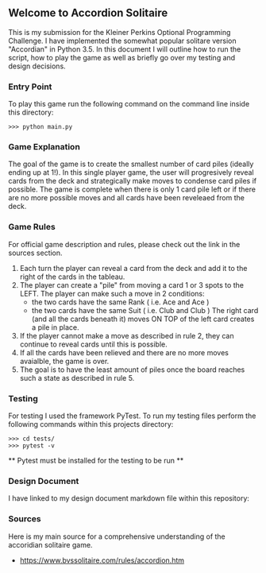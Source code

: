 ## Welcome to Accordion Solitaire
This is my submission for the Kleiner Perkins Optional Programming Challenge. I have implemented the somewhat popular solitare version "Accordian" in Python 3.5. In this document I will outline how to run the script, how to play the game as well as briefly go over my testing and design decisions.

### Entry Point
To play this game run the following command on the command line inside this directory:
```
>>> python main.py
```

### Game Explanation
The goal of the game is to create the smallest number of card piles (ideally ending up at 1!). In this single player game, the user will progresively reveal cards from the deck and strategically make moves to condense card piles if possible. The game is complete when there is only 1 card pile left or if there are no more possible moves and all cards have been reveleaed from the deck.

### Game Rules
For official game description and rules, please check out the link in the sources section.
1. Each turn the player can reveal a card from the deck and add it to the right of the cards in the tableau.
2. The player can create a "pile" from moving a card 1 or 3 spots to the LEFT. The player can make such a move in 2 conditions:
	* the two cards have the same Rank ( i.e. Ace and Ace )
	* the two cards have the same Suit ( i.e. Club and Club )
	The right card (and all the cards beneath it) moves ON TOP of the left card creates a pile in place.
3. If the player cannot make a move as described in rule 2, they can continue to reveal cards until this is possible.
4. If all the cards have been relieved and there are no more moves avaialble, the game is over.
5. The goal is to have the least amount of piles once the board reaches such a state as described in rule 5.

### Testing
For testing I used the framework PyTest. To run my testing files perform the following commands within this projects directory:
```
>>> cd tests/
>>> pytest -v
```
** Pytest must be installed for the testing to be run **

### Design Document
I have linked to my design document markdown file within this repository:

### Sources
Here is my main source for a comprehensive understanding of the accoridian solitaire game.
- https://www.bvssolitaire.com/rules/accordion.htm